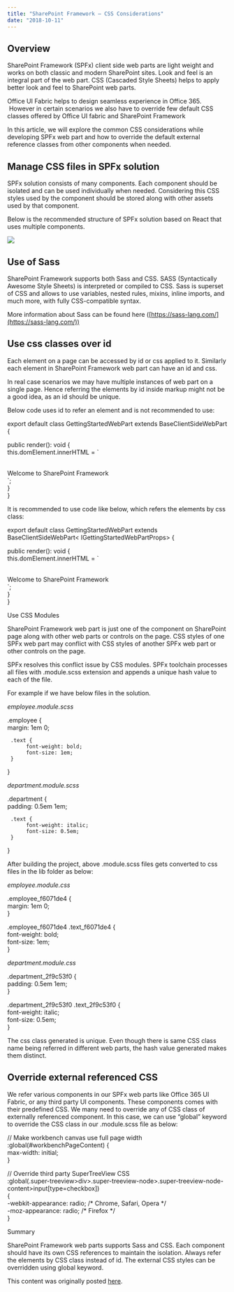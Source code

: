 ```yaml
---
title: "SharePoint Framework – CSS Considerations"
date: "2018-10-11"
---
```


## Overview

SharePoint Framework (SPFx) client side web parts are light weight and works on both classic and modern SharePoint sites. Look and feel is an integral part of the web part. CSS (Cascaded Style Sheets) helps to apply better look and feel to SharePoint web parts.

Office UI Fabric helps to design seamless experience in Office 365.  However in certain scenarios we also have to override few default CSS classes offered by Office UI fabric and SharePoint Framework

In this article, we will explore the common CSS considerations while developing SPFx web part and how to override the default external reference classes from other components when needed.

## Manage CSS files in SPFx solution

SPFx solution consists of many components. Each component should be isolated and can be used individually when needed. Considering this CSS styles used by the component should be stored along with other assets used by that component.

Below is the recommended structure of SPFx solution based on React that uses multiple components.

![](https://nanddeepnachanblogs.com/wp-content/uploads/2020/03/word-image-229.png)

## Use of Sass

SharePoint Framework supports both Sass and CSS. SASS (Syntactically Awesome Style Sheets) is interpreted or compiled to CSS. Sass is superset of CSS and allows to use variables, nested rules, mixins, inline imports, and much more, with fully CSS-compatible syntax.

More information about Sass can be found here ([https://sass-lang.com/](https://sass-lang.com/))

## Use css classes over id

Each element on a page can be accessed by id or css applied to it. Similarly each element in SharePoint Framework web part can have an id and css.

In real case scenarios we may have multiple instances of web part on a single page. Hence referring the elements by id inside markup might not be a good idea, as an id should be unique.

Below code uses id to refer an element and is not recommended to use:

export default class GettingStartedWebPart extends BaseClientSideWebPart<IGettingStartedWebPartProps> {  
  
  public render(): void {  
    this.domElement.innerHTML = \`  
      <div id="greetMessage">  
        Welcome to SharePoint Framework  
      </div>\`;  
  }  
}  

It is recommended to use code like below, which refers the elements by css class:

export default class GettingStartedWebPart extends BaseClientSideWebPart< IGettingStartedWebPartProps> {  
  
  public render(): void {  
    this.domElement.innerHTML = \`  
      <div class="${styles. greetMessage}">  
        Welcome to SharePoint Framework  
      </div>\`;  
  }  
}

Use CSS Modules

SharePoint Framework web part is just one of the component on SharePoint page along with other web parts or controls on the page. CSS styles of one SPFx web part may conflict with CSS styles of another SPFx web part or other controls on the page.

SPFx resolves this conflict issue by CSS modules. SPFx toolchain processes all files with .module.scss extension and appends a unique hash value to each of the file.

For example if we have below files in the solution.

_employee.module.scss_

.employee {  
     margin: 1em 0;  
  
     .text {  
          font-weight: bold;  
          font-size: 1em;  
     }  
}

_department.module.scss_

.department {  
     padding: 0.5em 1em;  
  
     .text {  
          font-weight: italic;  
          font-size: 0.5em;  
     }  
}

After building the project, above .module.scss files gets converted to css files in the lib folder as below:

_employee.module.css_

.employee\_f6071de4 {  
     margin: 1em 0;  
}  
  
.employee\_f6071de4 .text\_f6071de4 {  
          font-weight: bold;  
          font-size: 1em;  
}

_department.module.css_

.department\_2f9c53f0 {  
     padding: 0.5em 1em;  
}  
  
.department\_2f9c53f0 .text\_2f9c53f0 {  
          font-weight: italic;  
          font-size: 0.5em;  
}

The css class generated is unique. Even though there is same CSS class name being referred in different web parts, the hash value generated makes them distinct.

## Override external referenced CSS

We refer various components in our SPFx web parts like Office 365 UI Fabric, or any third party UI components. These components comes with their predefined CSS. We many need to override any of CSS class of externally referenced component. In this case, we can use “global” keyword to override the CSS class in our .module.scss file as below:

// Make workbench canvas use full page width  
:global(#workbenchPageContent) {  
    max-width: initial;  
}  
  
// Override third party SuperTreeView CSS  
:global(.super-treeview>div>.super-treeview-node>.super-treeview-node-content>input\[type=checkbox\])  
{  
  -webkit-appearance: radio; /\* Chrome, Safari, Opera \*/  
  -moz-appearance: radio;    /\* Firefox \*/  
}

Summary

SharePoint Framework web parts supports Sass and CSS. Each component should have its own CSS references to maintain the isolation. Always refer the elements by CSS class instead of id. The external CSS styles can be overridden using global keyword.

This content was originally posted [here](https://www.c-sharpcorner.com/article/sharepoint-framework-css-considerations/).
